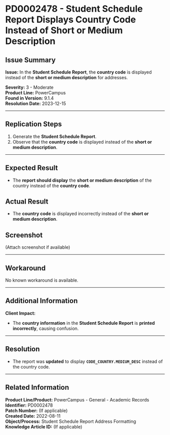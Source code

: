 # PD0002478 - Student Schedule Report Displays Country Code Instead of Short or Medium Description

## Issue Summary
**Issue:** In the **Student Schedule Report**, the **country code** is displayed instead of the **short or medium description** for addresses.

**Severity:** 3 - Moderate  
**Product Line:** PowerCampus  
**Found in Version:** 9.1.4  
**Resolution Date:** 2023-12-15  

---

## Replication Steps
1. Generate the **Student Schedule Report**.
2. Observe that the **country code** is displayed instead of the **short or medium description**.

---

## Expected Result
- The **report should display** the **short or medium description** of the country instead of the **country code**.

## Actual Result
- The **country code** is displayed incorrectly instead of the **short or medium description**.

## Screenshot
(Attach screenshot if available)

---

## Workaround
No known workaround is available.

---

## Additional Information
**Client Impact:**
- The **country information** in the **Student Schedule Report** is **printed incorrectly**, causing confusion.

---

## Resolution
- The report was **updated** to display **`CODE_COUNTRY.MEDIUM_DESC`** instead of the country code.

---

## Related Information
**Product Line/Product:** PowerCampus - General - Academic Records  
**Identifier:** PD0002478  
**Patch Number:** (If applicable)  
**Created Date:** 2022-08-11  
**Object/Process:** Student Schedule Report Address Formatting  
**Knowledge Article ID:** (If applicable)

